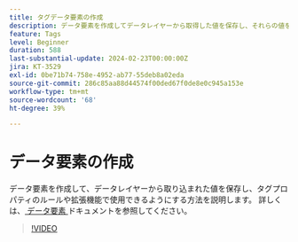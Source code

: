 ```yaml
---
title: タグデータ要素の作成
description: データ要素を作成してデータレイヤーから取得した値を保存し、それらの値をタグプロパティのルールや拡張機能で使用できるようにする方法を説明します。
feature: Tags
level: Beginner
duration: 588
last-substantial-update: 2024-02-23T00:00:00Z
jira: KT-3529
exl-id: 0be71b74-758e-4952-ab77-55deb8a02eda
source-git-commit: 286c85aa88d44574f00ded67f0de8e0c945a153e
workflow-type: tm+mt
source-wordcount: '68'
ht-degree: 39%

---
```


# データ要素の作成

データ要素を作成して、データレイヤーから取り込まれた値を保存し、タグプロパティのルールや拡張機能で使用できるようにする方法を説明します。 詳しくは、[ データ要素 ](https://experienceleague.adobe.com/docs/experience-platform/tags/ui/data-elements.html?lang=ja) ドキュメントを参照してください。

>[!VIDEO](https://video.tv.adobe.com/v/3430470/?learn=on&enablevpops&captions=jpn)
